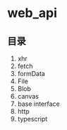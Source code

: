 # web_api

## 目录

1. xhr
2. fetch
3. formData
4. File
5. Blob
6. canvas
7. base interface
8. http
9. typescript

